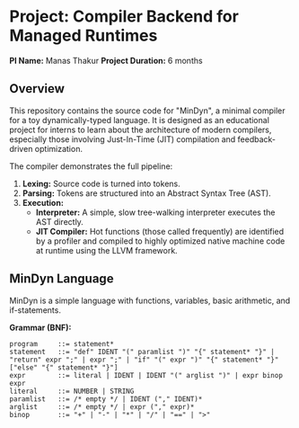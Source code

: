 # Project: Compiler Backend for Managed Runtimes

**PI Name:** Manas Thakur
**Project Duration:** 6 months

## Overview

This repository contains the source code for "MinDyn", a minimal compiler for a toy dynamically-typed language. It is designed as an educational project for interns to learn about the architecture of modern compilers, especially those involving Just-In-Time (JIT) compilation and feedback-driven optimization.

The compiler demonstrates the full pipeline:
1.  **Lexing:** Source code is turned into tokens.
2.  **Parsing:** Tokens are structured into an Abstract Syntax Tree (AST).
3.  **Execution:**
    *   **Interpreter:** A simple, slow tree-walking interpreter executes the AST directly.
    *   **JIT Compiler:** Hot functions (those called frequently) are identified by a profiler and compiled to highly optimized native machine code at runtime using the LLVM framework.

## MinDyn Language

MinDyn is a simple language with functions, variables, basic arithmetic, and if-statements.

**Grammar (BNF):**
```bnf
program     ::= statement*
statement   ::= "def" IDENT "(" paramlist ")" "{" statement* "}" | "return" expr ";" | expr ";" | "if" "(" expr ")" "{" statement* "}" ["else" "{" statement* "}"]
expr        ::= literal | IDENT | IDENT "(" arglist ")" | expr binop expr
literal     ::= NUMBER | STRING
paramlist   ::= /* empty */ | IDENT ("," IDENT)*
arglist     ::= /* empty */ | expr ("," expr)*
binop       ::= "+" | "-" | "*" | "/" | "==" | ">"
